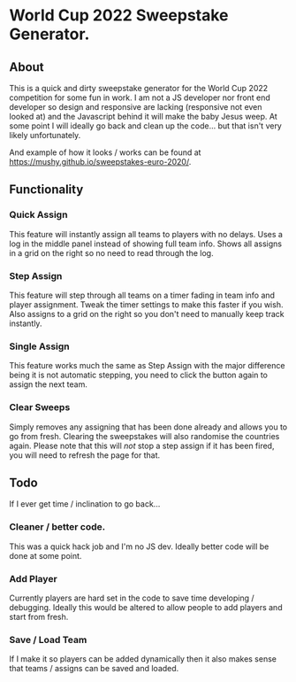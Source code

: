 # World Cup 2022 Sweepstake Generator.

## About
This is a quick and dirty sweepstake generator for the World Cup 2022 competition for some fun in work. I am not a JS developer nor front end developer so design and responsive are lacking (responsive not even looked at) and the Javascript behind it will make the baby Jesus weep. At some point I will ideally go back and clean up the code... but that isn't very likely unfortunately.

And example of how it looks / works can be found at https://mushy.github.io/sweepstakes-euro-2020/.

## Functionality
### Quick Assign
This feature will instantly assign all teams to players with no delays. Uses a log in the middle panel instead of showing full team info. Shows all assigns in a grid on the right so no need to read through the log.

### Step Assign
This feature will step through all teams on a timer fading in team info and player assignment. Tweak the timer settings to make this faster if you wish. Also assigns to a grid on the right so you don't need to manually keep track instantly.

### Single Assign
This feature works much the same as Step Assign with the major difference being it is not automatic stepping, you need to click the button again to assign the next team.

### Clear Sweeps
Simply removes any assigning that has been done already and allows you to go from fresh. Clearing the sweepstakes will also randomise the countries again. Please note that this will *not* stop a step assign if it has been fired, you will need to refresh the page for that.

## Todo
If I ever get time / inclination to go back...

### Cleaner / better code.
This was a quick hack job and I'm no JS dev. Ideally better code will be done at some point.

### Add Player
Currently players are hard set in the code to save time developing / debugging. Ideally this would be altered to allow people to add players and start from fresh.

### Save / Load Team
If I make it so players can be added dynamically then it also makes sense that teams / assigns can be saved and loaded.
